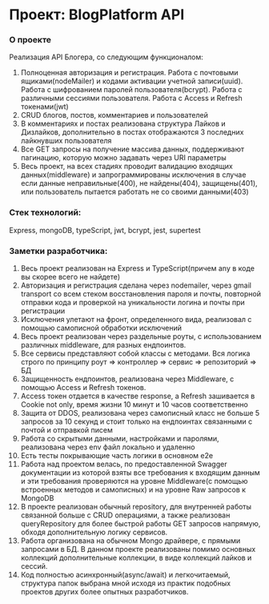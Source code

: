 # Проект: BlogPlatform API
### О проекте
Реализация API Блогера, со следующим функционалом:
<ol>
<li>Полноценная авторизация и регистрация. Работа с почтовыми ящиками(nodeMailer) и кодами активации учетной записи(uuid). Работа с шифрованием паролей пользователя(bcrypt). Работа с различными сессиями пользователя. Работа с Access и Refresh токенами(jwt)</li>
<li>CRUD блогов, постов, комментариев и пользователей</li>
<li>В комментариях и постах реализована структура Лайков и Дизлайков, дополнительно в постах отображаются 3 последних лайкнувших пользователя</li>
<li>Все GET запросы на получение массива данных, поддерживают пагинацию, которую можно задавать через URI параметры</li>
<li>Весь проект, на всех стадиях проводит валидацию входящих данных(middleware) и запрограммированы исключения в случае если данные неправильные(400), не найдены(404), защищены(401), или пользователь пытается работать не со своими данными(403)</li>
</ol>

### Стек технологий:
Express, mongoDB, typeScript, jwt, bcrypt, jest, supertest
### Заметки разработчика:
1. Весь проект реализован на Express и TypeScript(причем any в коде вы скорее всего не найдете)
2. Авторизация и регистрация сделана через nodemailer, через gmail transport со всем стеком восстановления пароля и почты, повторной отправки кода и проверкой на уникальности логина и почты при регистрации
3. Исключения улетают на фронт, определенного вида, реализовал с помощью самописной обработки исключений
4. Весь проект реализован через раздельные роуты, с использованием различных middleware, для разных ендпоинтов.
5. Все сервисы представляют собой классы с методами. Вся логика строго по принципу роут => контроллер => сервис => репозиторий => БД
6. Защищенность ендпоинтов, реализована через Middleware, с помощью Access и Refresh токенов.
7. Access токен отдается в качестве response, а Refresh зашивается в Cookie not only, время жизни 10 минут и 10 часов соответственно
8. Защита от DDOS, реализована через самописный класс не больше 5 запросов за 10 секунд и стоит только на ендпоинтах связанными с почтой и отправкой писем
9. Работа со скрытыми данными, настройками и паролями, реализована через env файл локально и удаленно
10. Есть тесты покрывающие часть логики в основном e2e
11. Работа над проектом велась, по предоставленной Swagger документации из которой взяты все требования к входящим данным и эти требования проверяются на уровне Middleware(с помощью встроенных методов и самописных) и на уровне Raw запросов к MongoDB
12. В проекте реализован обычный repository, для внутренней работы связанной больше с CRUD операциями, а также реализован queryRepository для более быстрой работы GET запросов напрямую, обходя дополнительную логику сервисов.
13. Работа организована на обычном Mongo драйвере, с прямыми запросами в БД. В данном проекте реализованы помимо основных коллекций дополнительные коллекции, в виде коллекций лайков и сессий.
14. Код полностью асинхронный(async/await) и легкочитаемый, структура папок выбрана мной исходя из практик подобных проектов других более опытных разработчиков.
